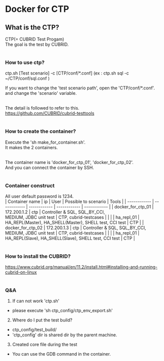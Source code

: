 # **Docker for CTP**
## What is the CTP?
CTP(= CUBRID Test Progam)<br/>
The goal is the test by CUBRID.<br/><br/>

### How to use ctp?
ctp.sh [Test scenario] -c [CTP/conf/*.conf]
(ex : ctp.sh sql -c ~/CTP/conf/sql.conf )

If you want to change the 'test scenario path', open the 'CTP/conf/*.conf'.<br/>
and change the 'scenario' variable.<br/><br/>

The detail is followed to refer to this.<br/>
https://github.com/CUBRID/cubrid-testtools <br/><br/>

### How to create the container?
Execute the 'sh make_for_container.sh'.<br/>
It makes the 2 containers.<br/><br/>

The container name is 'docker_for_ctp_01', 'docker_for_ctp_02'.<br/>
And you can connect the container by SSH.<br/><br/>

### Container construct
All user default password is 1234.<br/>
| Container name | ip | User | Possible to scenario | Tools |
| ------------ | ------------ | ------------ | ------------ | ------------ |
| docker_for_ctp_01 | 172.200.1.2 | ctp | Controller & SQL, SQL_BY_CCI, <br/>MEDIUM, JDBC unit test | CTP, cubrid-testcases |
|  |  | ha_repl_01 | HA_REPL(Master), HA_SHELL(Master), SHELL test, CCI test | CTP |
| docker_for_ctp_02 | 172.200.1.3 | ctp | Controller & SQL, SQL_BY_CCI, <br/>MEDIUM, JDBC unit test | CTP, cubrid-testcases |
|  |  | ha_repl_01 | HA_REPL(Slave), HA_SHELL(Slave), SHELL test, CCI test | CTP |
<br/><br/>


### How to install the CUBRID?
https://www.cubrid.org/manual/en/11.2/install.html#installing-and-running-cubrid-on-linux <br/><br/>

### Q&A
1. If can not work 'ctp.sh'
  - please execute 'sh ctp_config/ctp_env_export.sh'
2. Where do I put the test build?
  - ctp_config/test_build/
  - 'ctp_config' dir is shared dir by the parent machine.
3. Created core file during the test
  - You can use the GDB command in the container.
